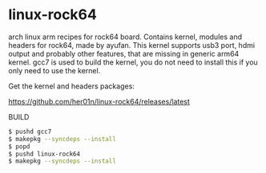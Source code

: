 # linux-rock64
arch linux arm recipes for rock64 board. 
Contains kernel, modules and headers for rock64, made by ayufan.
This kernel supports usb3 port, hdmi output and probably other features, that are missing in generic arm64 kernel.
gcc7 is used to build the kernel, you do not need to install this if you only need to use the kernel.

Get the kernel and headers packages:

https://github.com/her01n/linux-rock64/releases/latest

BUILD

```bash
$ pushd gcc7
$ makepkg --syncdeps --install
$ popd
$ pushd linux-rock64
$ makepkg --syncdeps --install
```

